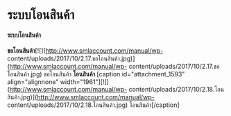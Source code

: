 # ระบบโอนสินค้า

#### ระบบโอนสินค้า

**ขอโอนสินค้า**[![](http://www.smlaccount.com/manual/wp-
content/uploads/2017/10/2.17.ขอโอนสินค้า.jpg)](http://www.smlaccount.com/manual/wp-
content/uploads/2017/10/2.17.ขอโอนสินค้า.jpg) ขอโอนสินค้า   **โอนสินค้า**
[caption id="attachment_1593" align="alignnone"
width="1961"][![](http://www.smlaccount.com/manual/wp-
content/uploads/2017/10/2.18.โอนสินค้า.jpg)](http://www.smlaccount.com/manual/wp-
content/uploads/2017/10/2.18.โอนสินค้า.jpg) โอนสินค้า[/caption]  

